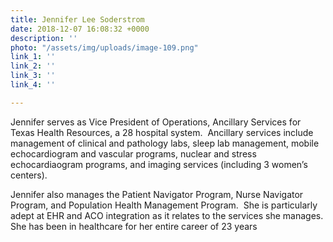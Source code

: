 ```yaml
---
title: Jennifer Lee Soderstrom
date: 2018-12-07 16:08:32 +0000
description: ''
photo: "/assets/img/uploads/image-109.png"
link_1: ''
link_2: ''
link_3: ''
link_4: ''

---
```

Jennifer serves as Vice President of Operations, Ancillary Services for Texas Health Resources, a 28 hospital system.  Ancillary services include management of clinical and pathology labs, sleep lab management, mobile echocardiogram and vascular programs, nuclear and stress echocardiaogram programs, and imaging services (including 3 women’s centers).

Jennifer also manages the Patient Navigator Program, Nurse Navigator Program, and Population Health Management Program.  She is particularly adept at EHR and ACO integration as it relates to the services she manages.  She has been in healthcare for her entire career of 23 years